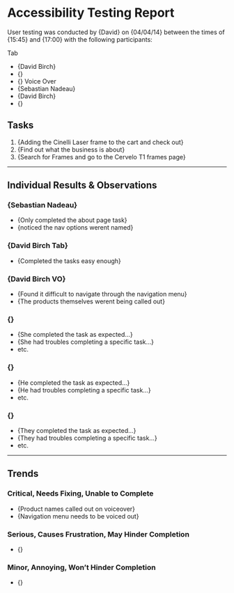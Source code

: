 # Accessibility Testing Report

User testing was conducted by {David} on {04/04/14} between the times of {15:45} and {17:00} with the following participants:

Tab
- {David Birch}
- {}
- {}
Voice Over
- {Sebastian Nadeau}
- {David Birch}
- {}

## Tasks

1. {Adding the Cinelli Laser frame to the cart and check out}
2. {Find out what the business is about}
3. {Search for Frames and go to the Cervelo T1 frames page}

---

## Individual Results & Observations

### {Sebastian Nadeau}

- {Only completed the about page task}
- {noticed the nav options werent named}

### {David Birch Tab}

- {Completed the tasks easy enough}

### {David Birch VO}

- {Found it difficult to navigate through the navigation menu}
- {The products themselves werent being called out}

### {}

- {She completed the task as expected…}
- {She had troubles completing a specific task…}
- etc.

### {}

- {He completed the task as expected…}
- {He had troubles completing a specific task…}
- etc.

### {}

- {They completed the task as expected…}
- {They had troubles completing a specific task…}
- etc.

---

## Trends

### Critical, Needs Fixing, Unable to Complete

- {Product names called out on voiceover}
- {Navigation menu needs to be voiced out}

### Serious, Causes Frustration, May Hinder Completion

- {}

### Minor, Annoying, Won’t Hinder Completion

- {}